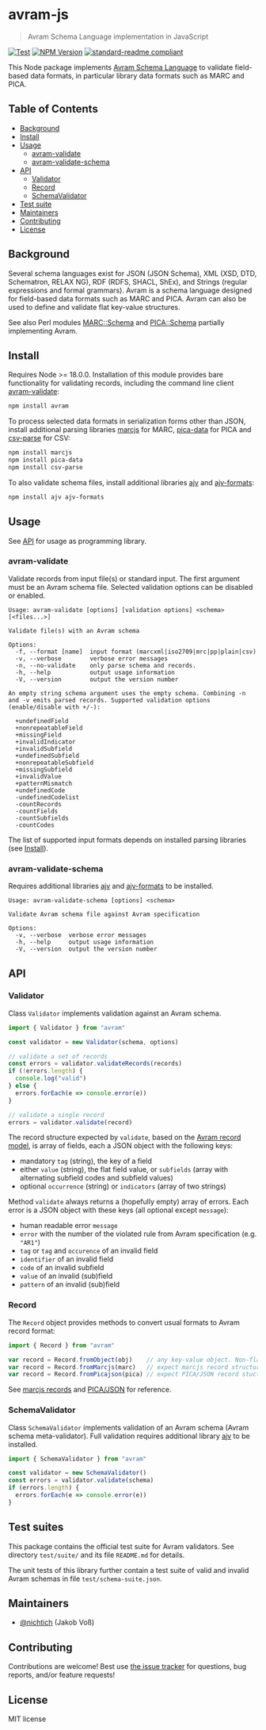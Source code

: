 # avram-js

> Avram Schema Language implementation in JavaScript

[![Test](https://github.com/gbv/avram-js/actions/workflows/test.yml/badge.svg?branch=dev)](https://github.com/gbv/avram-js/actions/workflows/test.yml)
[![NPM Version](http://img.shields.io/npm/v/avram.svg?style=flat)](https://www.npmjs.org/package/avram)
[![standard-readme compliant](https://img.shields.io/badge/readme%20style-standard-brightgreen.svg)](https://github.com/RichardLitt/standard-readme)

This Node package implements [Avram Schema Language](http://format.gbv.de/schema/avram/specification) to validate field-based data formats, in particular library data formats such as MARC and PICA.

## Table of Contents

- [Background](#background)
- [Install]
- [Usage](#usage)
  - [avram-validate]
  - [avram-validate-schema](#avram-validate-schema)
- [API]
  - [Validator](#validator)
  - [Record](#record)
  - [SchemaValidator](#schema-validator)
- [Test suite](#test-suite)
- [Maintainers](#maintainers)
- [Contributing](#contributing)
- [License](#license)

[Install]: #install
[avram-validate]: #avram-validate
[API]: #api

## Background

Several schema languages exist for JSON (JSON Schema), XML (XSD, DTD, Schematron, RELAX NG), RDF (RDFS, SHACL, ShEx), and Strings (regular expressions and formal grammars). Avram is a schema language designed for field-based data formats such as MARC and PICA. Avram can also be used to define and validate flat key-value structures.

See also Perl modules [MARC::Schema](https://metacpan.org/pod/MARC::Schema) and [PICA::Schema](https://metacpan.org/pod/PICA::Schema) partially implementing Avram.

## Install

Requires Node >= 18.0.0. Installation of this module provides bare functionality for validating records, including the command line client [avram-validate]:

~~~sh
npm install avram
~~~

To process selected data formats in serialization forms other than JSON, install additional parsing libraries [marcjs](https://www.npmjs.com/package/marcjs) for MARC, [pica-data](https://www.npmjs.com/package/marcjs) for PICA and [csv-parse](https://www.npmjs.com/package/csv-parse) for CSV:

~~~sh
npm install marcjs  
npm install pica-data
npm install csv-parse
~~~

To also validate schema files, install additional libraries [ajv] and [ajv-formats]:

[ajv]: https://www.npmjs.com/package/ajv
[ajv-formats]: https://www.npmjs.com/package/ajv-formats

~~~sh
npm install ajv ajv-formats
~~~

## Usage

See [API] for usage as programming library.

### avram-validate

Validate records from input file(s) or standard input. The first argument
must be an Avram schema file. Selected validation options can be disabled
or enabled.

~~~
Usage: avram-validate [options] [validation options] <schema> [<files...>]

Validate file(s) with an Avram schema

Options:
  -f, --format [name]  input format (marcxml|iso2709|mrc|pp|plain|csv)
  -v, --verbose        verbose error messages
  -n, --no-validate    only parse schema and records.
  -h, --help           output usage information
  -V, --version        output the version number

An empty string schema argument uses the empty schema. Combining -n and -v emits parsed records. Supported validation options (enable/disable with +/-):

  +undefinedField
  +nonrepeatableField
  +missingField
  +invalidIndicator
  +invalidSubfield
  +undefinedSubfield
  +nonrepeatableSubfield
  +missingSubfield
  +invalidValue
  +patternMismatch
  +undefinedCode
  -undefinedCodelist
  -countRecords
  -countFields
  -countSubfields
  -countCodes
~~~

The list of supported input formats depends on installed parsing libraries (see [Install]).

### avram-validate-schema

Requires additional libraries [ajv] and [ajv-formats] to be installed.

~~~
Usage: avram-validate-schema [options] <schema>

Validate Avram schema file against Avram specification

Options:
  -v, --verbose  verbose error messages
  -h, --help     output usage information
  -V, --version  output the version number
~~~

## API

### Validator

Class `Validator` implements validation against an Avram schema.

~~~js
import { Validator } from "avram"

const validator = new Validator(schema, options)

// validate a set of records
const errors = validator.validateRecords(records)
if (!errors.length) {
  console.log("valid")
} else {
  errors.forEach(e => console.error(e))
}

// validate a single record
errors = validator.validate(record)
~~~

The record structure expected by `validate`, based on the [Avram record model](https://format.gbv.de/schema/avram/specification#records), is array of fields, each a JSON object with the following keys:

- mandatory `tag` (string), the key of a field
- either `value` (string), the flat field value, or `subfields` (array with alternating subfield codes and subfield values)
- optional `occurrence` (string) or `indicators` (array of two strings)

Method `validate` always returns a (hopefully empty) array of errors. Each error is a JSON object with these keys (all optional except `message`):

- human readable error `message`
- `error` with the number of the violated rule from Avram specification (e.g. `"AR1"`)
- `tag` or `tag` and `occurence` of an invalid field
- `identifier` of an invalid field
- `code` of an invalid subfield
- `value` of an invalid (sub)field 
- `pattern` of an invalid (sub)field

### Record

The `Record` object provides methods to convert usual formats to Avram record format:

~~~js
import { Record } from "avram"

var record = Record.fromObject(obj)    // any key-value object. Non-flat values are ignored.
var record = Record.fromMarcjs(marc)   // expect marcjs record structure
var record = Record.fromPicajson(pica) // expect PICA/JSON record stucture
~~~

See [marcjs records](https://github.com/fredericd/marcjs#record-class) and [PICA/JSON](http://format.gbv.de/pica/json) for reference.

### SchemaValidator

Class `SchemaValidator` implements validation of an Avram schema (Avram schema meta-validator). Full validation requires additional library [ajv] to be installed.

~~~js
import { SchemaValidator } from "avram"

const validator = new SchemaValidator()
const errors = validator.validate(schema)
if (errors.length) {
  errors.forEach(e => console.error(e))
}
~~~

## Test suites

This package contains the official test suite for Avram validators. See directory `test/suite/` and its file `README.md` for details.

The unit tests of this library further contain a test suite of valid and invalid Avram schemas in file `test/schema-suite.json`.

## Maintainers

- [@nichtich](https://github.com/nichtich) (Jakob Voß)

## Contributing

Contributions are welcome! Best use [the issue tracker](https://github.com/gbv/avram-js/issues) for questions, bug reports, and/or feature requests!

## License

MIT license
